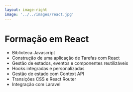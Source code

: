 ```yaml
---
layout: image-right
image: '../../images/react.jpg'
---
```


# Formação em React

- Biblioteca Javascript
- Construção de uma aplicação de Tarefas com React
- Gestão de estados, eventos e componentes reutilizáveis
- Hooks integradas e personalizadas
- Gestão de estado com Context API
- Transições CSS e React Router
- Integração com Laravel

<!--
React é a cena mais aborrecida de sempre.
-->